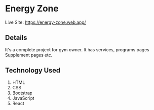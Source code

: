# Energy Zone

Live Site: https://energy-zone.web.app/

## Details

It's a complete project for gym owner. It has services, programs pages Supplement pages etc.

## Technology Used

1. HTML
2. CSS
3. Bootstrap
4. JavaScript
5. React
